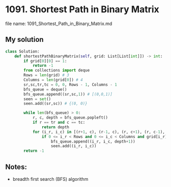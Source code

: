 # 1091. Shortest Path in Binary Matrix

file name: 1091_Shortest_Path_in_Binary_Matrix.md

## My solution

```python
class Solution:
    def shortestPathBinaryMatrix(self, grid: List[List[int]]) -> int:
        if grid[0][0] == 1:
            return -1
        from collections import deque
        Rows = len(grid) # 3
        Columns = len(grid[0]) # 4
        sr,sc,tr,tc = 0, 0, Rows - 1, Columns - 1
        bfs_queue = deque()
        bfs_queue.append((sr,sc,1)) # [(0,0,1)]
        seen = set()
        seen.add((sr,sc)) # {(0, 0)}

        while len(bfs_queue) > 0:
            r, c, depth = bfs_queue.popleft()
            if r == tr and c == tc:
                return depth
            for (i_r, i_c) in [(r+1, c), (r-1, c), (r, c+1), (r, c-1), (r+1,c+1), (r-1,c+1), (r+1,c-1),(r-1,c-1)]: # [(1, 0), (-1, 0), (0, 1), (0, -1)]
                if 0 <= i_r < Rows and 0 <= i_c < Columns and grid[i_r][i_c] == 0 and (i_r, i_c) not in seen:
                    bfs_queue.append((i_r, i_c, depth+1))
                    seen.add((i_r, i_c))
        return -1
```

## Notes:

- breadth first search (BFS) algorithm
